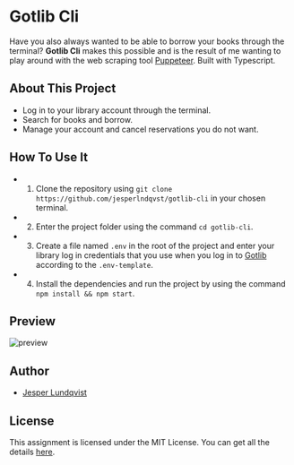 # Gotlib Cli

Have you also always wanted to be able to borrow your books through the terminal?
**Gotlib Cli** makes this possible and is the result of me wanting to play around with the web scraping tool [Puppeteer](https://github.com/puppeteer/puppeteer).
Built with Typescript.

## About This Project

- Log in to your library account through the terminal.
- Search for books and borrow.
- Manage your account and cancel reservations you do not want.

## How To Use It

- 1. Clone the repository using `git clone https://github.com/jesperlndqvst/gotlib-cli` in your chosen terminal.
- 2. Enter the project folder using the command `cd gotlib-cli`.
- 3. Create a file named `.env` in the root of the project and enter your library log in credentials that you use when you log in to [Gotlib](https://encore.gotlib.goteborg.se/) according to the `.env-template`.
- 4. Install the dependencies and run the project by using the command `npm install && npm start`.

## Preview
![preview](https://user-images.githubusercontent.com/8672087/109429982-25a31c00-79ff-11eb-834b-8eac11531cc9.gif)


## Author

- [Jesper Lundqvist](https://github.com/jesperlndqvst)

## License

This assignment is licensed under the MIT License. You can get all the details [here](https://github.com/jesperlndqvst/gotlib-cli/blob/master/LICENSE).
